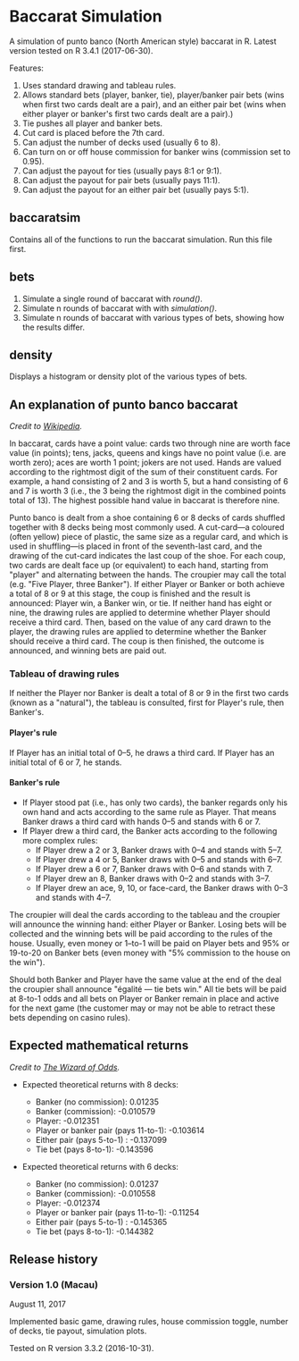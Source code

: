 # Baccarat Simulation

A simulation of punto banco (North American style) baccarat in R. Latest version tested on R 3.4.1 (2017-06-30).

Features:

1. Uses standard drawing and tableau rules.
2. Allows standard bets (player, banker, tie), player/banker pair bets (wins when first two cards dealt are a pair), and an either pair bet (wins when either player or banker's first two cards dealt are a pair).)
3. Tie pushes all player and banker bets.
4. Cut card is placed before the 7th card.
5. Can adjust the number of decks used (usually 6 to 8).
6. Can turn on or off house commission for banker wins (commission set to 0.95). 
7. Can adjust the payout for ties (usually pays 8:1 or 9:1).
8. Can adjust the payout for pair bets (usually pays 11:1).
9. Can adjust the payout for an either pair bet (usually pays 5:1).


## baccaratsim
Contains all of the functions to run the baccarat simulation. Run this file first.


## bets
1. Simulate a single round of baccarat with *round()*.
2. Simulate n rounds of baccarat with with *simulation()*.
3. Simulate n rounds of baccarat with various types of bets, showing how the results differ.


## density
Displays a histogram or density plot of the various types of bets.


## An explanation of punto banco baccarat

*Credit to [Wikipedia](https://en.wikipedia.org/wiki/Baccarat_(card_game)#Punto_banco).*

In baccarat, cards have a point value: cards two through nine are worth face value (in points); tens, jacks, queens and kings have no point value (i.e. are worth zero); aces are worth 1 point; jokers are not used. Hands are valued according to the rightmost digit of the sum of their constituent cards. For example, a hand consisting of 2 and 3 is worth 5, but a hand consisting of 6 and 7 is worth 3 (i.e., the 3 being the rightmost digit in the combined points total of 13). The highest possible hand value in baccarat is therefore nine.

Punto banco is dealt from a shoe containing 6 or 8 decks of cards shuffled together with 8 decks being most commonly used. A cut-card—a coloured (often yellow) piece of plastic, the same size as a regular card, and which is used in shuffling—is placed in front of the seventh-last card, and the drawing of the cut-card indicates the last coup of the shoe. For each coup, two cards are dealt face up (or equivalent) to each hand, starting from "player" and alternating between the hands. The croupier may call the total (e.g. "Five Player, three Banker"). If either Player or Banker or both achieve a total of 8 or 9 at this stage, the coup is finished and the result is announced: Player win, a Banker win, or tie. If neither hand has eight or nine, the drawing rules are applied to determine whether Player should receive a third card. Then, based on the value of any card drawn to the player, the drawing rules are applied to determine whether the Banker should receive a third card. The coup is then finished, the outcome is announced, and winning bets are paid out.

### Tableau of drawing rules
If neither the Player nor Banker is dealt a total of 8 or 9 in the first two cards (known as a "natural"), the tableau is consulted, first for Player's rule, then Banker's.

#### Player's rule
If Player has an initial total of 0–5, he draws a third card. If Player has an initial total of 6 or 7, he stands.

#### Banker's rule
* If Player stood pat (i.e., has only two cards), the banker regards only his own hand and acts according to the same rule as Player. That means Banker draws a third card with hands 0–5 and stands with 6 or 7.
* If Player drew a third card, the Banker acts according to the following more complex rules:
  * If Player drew a 2 or 3, Banker draws with 0–4 and stands with 5–7.
  * If Player drew a 4 or 5, Banker draws with 0–5 and stands with 6–7.
  * If Player drew a 6 or 7, Banker draws with 0–6 and stands with 7.
  * If Player drew an 8, Banker draws with 0–2 and stands with 3–7.
  * If Player drew an ace, 9, 10, or face-card, the Banker draws with 0–3 and stands with 4–7.

The croupier will deal the cards according to the tableau and the croupier will announce the winning hand: either Player or Banker. Losing bets will be collected and the winning bets will be paid according to the rules of the house. Usually, even money or 1–to-1 will be paid on Player bets and 95% or 19-to-20 on Banker bets (even money with "5% commission to the house on the win").

Should both Banker and Player have the same value at the end of the deal the croupier shall announce "égalité — tie bets win." All tie bets will be paid at 8-to-1 odds and all bets on Player or Banker remain in place and active for the next game (the customer may or may not be able to retract these bets depending on casino rules).

## Expected mathematical returns
*Credit to [The Wizard of Odds](https://wizardofodds.com/games/baccarat/basics/).*

* Expected theoretical returns with 8 decks:
  * Banker (no commission):  0.01235
  * Banker (commission): -0.010579
  * Player: -0.012351
  * Player or banker pair (pays 11-to-1): -0.103614
  * Either pair (pays 5-to-1) : -0.137099
  * Tie bet (pays 8-to-1): -0.143596

* Expected theoretical returns with 6 decks:
  * Banker (no commission):  0.01237
  * Banker (commission): -0.010558
  * Player: -0.012374
  * Player or banker pair (pays 11-to-1): -0.11254
  * Either pair (pays 5-to-1) : -0.145365
  * Tie bet (pays 8-to-1): -0.144382
  
## Release history

### Version 1.0 (Macau)

August 11, 2017

Implemented basic game, drawing rules, house commission toggle, number of decks, tie payout, simulation plots.

Tested on R version 3.3.2 (2016-10-31).
